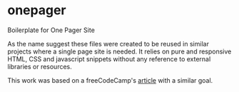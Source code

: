 # onepager
Boilerplate for One Pager Site

As the name suggest these files were created to be reused in similar projects where a single page site is needed. It relies on pure and responsive HTML, CSS and javascript snippets without any reference to external libraries or resources.

This work was based on a freeCodeCamp's <a href="https://www.freecodecamp.org/news/how-to-build-a-developer-portfolio-website/#theprojectfolderstructure" target="_new">article</a> with a similar goal.

